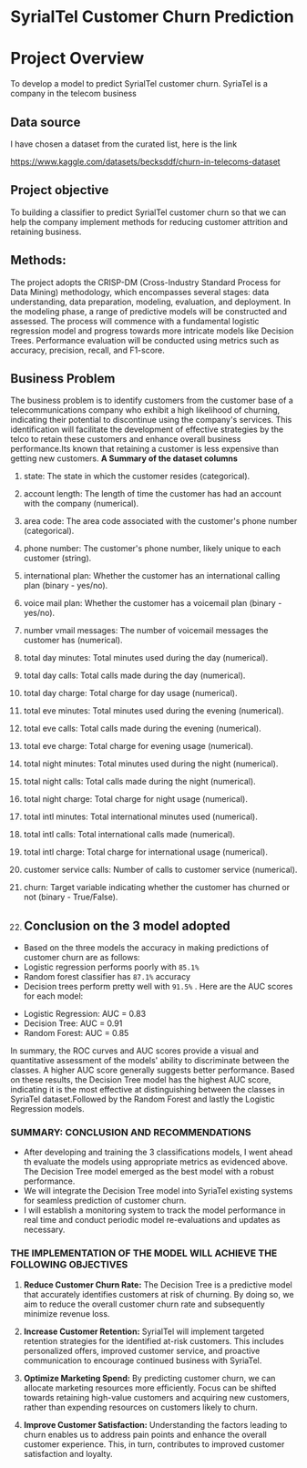 # SyrialTel Customer Churn Prediction
# Project Overview

To develop a model to predict SyrialTel customer churn. SyriaTel is a company in the telecom business
## Data source
I have chosen a dataset from the curated list, here is the link

https://www.kaggle.com/datasets/becksddf/churn-in-telecoms-dataset
## Project objective

To building a classifier to predict SyrialTel customer churn so that we can help  the company implement methods for reducing customer attrition and retaining business.
## Methods:
The project adopts the CRISP-DM (Cross-Industry Standard Process for Data Mining) methodology, which encompasses several stages: data understanding, data preparation, modeling, evaluation, and deployment. In the modeling phase, a range of predictive models will be constructed and assessed. The process will commence with a fundamental logistic regression model and progress towards more intricate models like Decision Trees. Performance evaluation will be conducted using metrics such as accuracy, precision, recall, and F1-score.
## Business Problem
The business problem is to identify customers from the customer base of a telecommunications company who exhibit a high likelihood of churning, indicating their potential to discontinue using the company's services. This identification will facilitate the development of effective strategies by the telco to retain these customers and enhance overall business performance.Its known that retaining a customer is less expensive than getting new customers.
**A Summary of the dataset columns**

1. state: The state in which the customer resides (categorical).

2. account length: The length of time the customer has had an account with the company (numerical).

3. area code: The area code associated with the customer's phone number (categorical).

4. phone number: The customer's phone number, likely unique to each customer (string).

5. international plan: Whether the customer has an international calling plan (binary - yes/no).

6. voice mail plan: Whether the customer has a voicemail plan (binary - yes/no).

7. number vmail messages: The number of voicemail messages the customer has (numerical).

8. total day minutes: Total minutes used during the day (numerical).

9. total day calls: Total calls made during the day (numerical).

10. total day charge: Total charge for day usage (numerical).

11. total eve minutes: Total minutes used during the evening (numerical).

12. total eve calls: Total calls made during the evening (numerical).

13. total eve charge: Total charge for evening usage (numerical).

14. total night minutes: Total minutes used during the night (numerical).

15. total night calls: Total calls made during the night (numerical).

16. total night charge: Total charge for night usage (numerical).

17. total intl minutes: Total international minutes used (numerical).

18. total intl calls: Total international calls made (numerical).

19. total intl charge: Total charge for international usage (numerical).

20. customer service calls: Number of calls to customer service (numerical).

21. churn: Target variable indicating whether the customer has churned or not (binary - True/False).
22. ## Conclusion on the 3 model adopted

* Based on the three models the accuracy in making predictions of customer churn are as follows: 
* Logistic regression performs poorly  with `85.1%`
* Random forest classifier has `87.1%` accuracy
* Decision trees perform pretty well with `91.5%` .
  Here are the AUC scores for each model:

- Logistic Regression: AUC = 0.83
- Decision Tree: AUC = 0.91
- Random Forest: AUC = 0.85

In summary, the ROC curves and AUC scores provide a visual and quantitative assessment of the models' ability to discriminate between the classes. A higher AUC score generally suggests better performance. Based on these results, the Decision Tree model has the highest AUC score, indicating it is the most effective at distinguishing between the classes in SyriaTel dataset.Followed by the Random Forest and lastly the Logistic Regression models.
### SUMMARY: CONCLUSION AND RECOMMENDATIONS
- After developing and training the 3 classifications models, I went ahead th evaluate the models using appropriate metrics as evidenced above. The Decision Tree model emerged as the best model with a robust performance.
- We will integrate the Decision Tree model into SyriaTel existing systems for seamless prediction of customer churn.
- I will establish a monitoring system to track the model performance in real time and conduct periodic model re-evaluations and updates as necessary.

### THE IMPLEMENTATION OF THE MODEL WILL ACHIEVE THE FOLLOWING OBJECTIVES
 
 1. **Reduce Customer Churn Rate:** The Decision Tree is a predictive model that accurately identifies customers at risk of churning. By doing so, we aim to reduce the overall customer churn rate and subsequently minimize revenue loss.

2. **Increase Customer Retention:** SyrialTel will implement targeted retention strategies for the identified at-risk customers. This includes personalized offers, improved customer service, and proactive communication to encourage continued business with SyriaTel.

3. **Optimize Marketing Spend:** By predicting customer churn, we can allocate marketing resources more efficiently. Focus can be shifted towards retaining high-value customers and acquiring new customers, rather than expending resources on customers likely to churn.

4. **Improve Customer Satisfaction:** Understanding the factors leading to churn enables us to address pain points and enhance the overall customer experience. This, in turn, contributes to improved customer satisfaction and loyalty.
